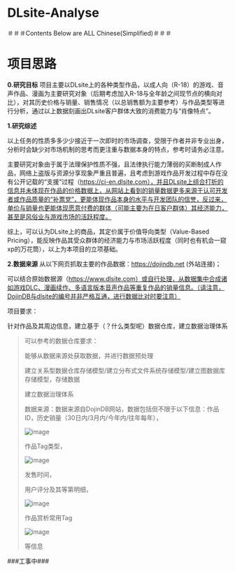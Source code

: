 # DLsite-Analyse

＃＃＃Contents Below are ALL Chinese(Simplified)＃＃＃

# 项目思路

**0.研究目标**
项目主要以DLsite上的各种类型作品，以成人向（R-18）的游戏、音声作品、漫画为主要研究对象（后期考虑加入R-18与全年龄之间现节点的横向对比），对其历史价格与销量、销售情况（以总销售额为主要参考）与作品类型等进行分析，通过以上数据刻画出DLsite客户群体大致的消费能力与“肖像特点”。

**1.研究综述**

以上任务的性质多多少少接近于一次即时的市场调查，受限于作者并非专业出身，分析时会缺少对市场机制的思考而更注重与数据本身的特点，参考时请务必注意。

主要研究对象由于属于法理保护性质不强，且法律执行能力薄弱的买断制成人作品，网络上盗版与资源分享现象严重且普遍，且考虑到游戏作品开发过程中存在没有公开记载的“支援”过程（https://ci-en.dlsite.com），并且DLsite上组合打折的信息并未体现在作品的价格数据上，从网站上看到的销量数据更多来源于认可开发者或作品质量的“补票党”，更能体现作品本身的水平与开发团队的信誉，反过来，单价与销量也更能体现愿意付费的群体（可能主要为在日客户群体）其经济能力，甚至是风俗业与游戏市场的活跃程度。

综上，可以认为DLsite上的商品，其定价属于价值导向类型（Value-Based Pricing），能反映作品其受众群体的经济能力与市场活跃程度（同时也有机会一窥xp的万花筒），以上为本项目的立项基础。

**2.数据来源**
从以下网页抓取主要的作品数据：https://dojindb.net (外站连接)；

可以结合原始数据源（https://www.dlsite.com）或自行处理，从数据集中合成诸如游戏DLC、漫画续作、多语言版本音声作品等重复作品的销量信息。（请注意，DojinDB与dlsite的编号并非严格互通，进行数据比对时要注意）

项目要求： 

针对作品及其周边信息，建立基于（？什么类型呢）数据仓库，建立数据治理体系

> 可以参考的数据仓库要求：
>
> 能够从数据来源处获取数据，并进行数据预处理
>
> 建立关系型数据仓库存储模型/建立分布式文件系统存储模型/建立图数据库存储模型，存储数据
>
> 建立数据治理体系
>
> 数据来源：数据来源自DojinDB网站，数据包括但不限于以下信息：作品ID，历史销量（30日内/3月内/今年内/往年每年），
>
> ![image](https://github.com/Hammerous/DLsite-Analyse/assets/79643219/f51b196b-bf99-468d-bd1e-5af823ed51b3)
>
> 作品Tag类型，
>
> ![image](https://github.com/Hammerous/DLsite-Analyse/assets/79643219/d80de248-ec7a-4387-a4a0-a55d91023f56)
>
> 发售时间，
>
> 用户评分及其等第明细，
>
>![image](https://github.com/Hammerous/DLsite-Analyse/assets/79643219/e8a6c19d-444a-46cc-a076-b2129c068a9e)
>
> 作品赏析常用Tag
>
> ![image](https://github.com/Hammerous/DLsite-Analyse/assets/79643219/100467da-cc54-4b13-a5e2-12c0186e0a79)
>
> 等信息

###工事中###
